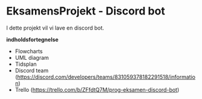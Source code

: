 # EksamensProjekt - Discord bot
I dette projekt vil vi lave en discord bot.

__indholdsfortegnelse__
* Flowcharts
* UML diagram
* Tidsplan
* Discord team (https://discord.com/developers/teams/831059378182291518/information)
* Trello (https://trello.com/b/ZFfdtQ7M/prog-eksamen-discord-bot)
